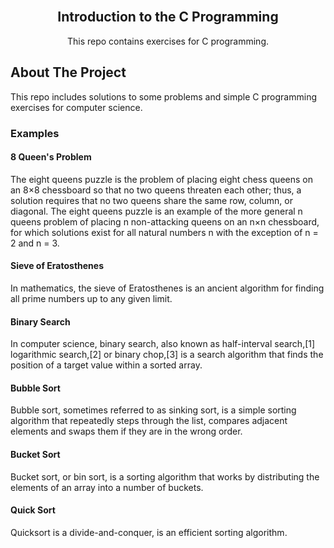 <br />
<p align="center">

  <h2 align="center">Introduction to the C Programming</h2>

  <p align="center">
    This repo contains exercises for C programming.
    <br />
  </p>
</p>


<!-- ABOUT THE PROJECT -->
## About The Project


This repo includes solutions to some problems and simple C programming exercises for computer science.

### Examples

#### 8 Queen's Problem
The eight queens puzzle is the problem of placing eight chess queens on an 8×8 chessboard so that no two queens threaten each other; thus, a solution requires that no two queens share the same row, column, or diagonal. The eight queens puzzle is an example of the more general n queens problem of placing n non-attacking queens on an n×n chessboard, for which solutions exist for all natural numbers n with the exception of n = 2 and n = 3.



#### Sieve of Eratosthenes
In mathematics, the sieve of Eratosthenes is an ancient algorithm for finding all prime numbers up to any given limit.



#### Binary Search
In computer science, binary search, also known as half-interval search,[1] logarithmic search,[2] or binary chop,[3] is a search algorithm that finds the position of a target value within a sorted array.



#### Bubble Sort
Bubble sort, sometimes referred to as sinking sort, is a simple sorting algorithm that repeatedly steps through the list, compares adjacent elements and swaps them if they are in the wrong order.



#### Bucket Sort
Bucket sort, or bin sort, is a sorting algorithm that works by distributing the elements of an array into a number of buckets. 



#### Quick Sort
Quicksort is a divide-and-conquer, is an efficient sorting algorithm.

